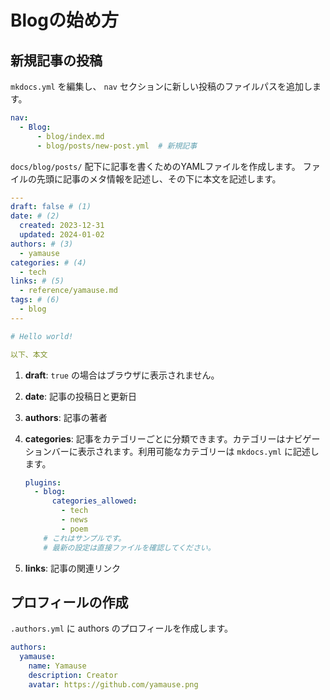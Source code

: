 # Blogの始め方

## 新規記事の投稿

`mkdocs.yml` を編集し、 `nav` セクションに新しい投稿のファイルパスを追加します。

```yaml title="mkdocs.yml"
nav:
  - Blog:
      - blog/index.md
      - blog/posts/new-post.yml  # 新規記事
```

`docs/blog/posts/` 配下に記事を書くためのYAMLファイルを作成します。
ファイルの先頭に記事のメタ情報を記述し、その下に本文を記述します。


```yaml title="docs/blog/posts/new-post.yml"
---
draft: false # (1)
date: # (2)
  created: 2023-12-31
  updated: 2024-01-02
authors: # (3)
  - yamause
categories: # (4)
  - tech
links: # (5)
  - reference/yamause.md
tags: # (6)
  - blog
---

# Hello world!

以下、本文

```

1. __draft__: `true` の場合はブラウザに表示されません。
2. __date__: 記事の投稿日と更新日
3. __authors__: 記事の著者
4. __categories__: 記事をカテゴリーごとに分類できます。カテゴリーはナビゲーションバーに表示されます。利用可能なカテゴリーは `mkdocs.yml` に記述します。

    ```yaml title="mkdocs.yml"
    plugins:
      - blog:
          categories_allowed:
            - tech
            - news
            - poem
        # これはサンプルです。
        # 最新の設定は直接ファイルを確認してください。
    ```
5. __links__: 記事の関連リンク

## プロフィールの作成

`.authors.yml` に authors のプロフィールを作成します。

```yaml title="docs/blog/.authors.yml"
authors:
  yamause:
    name: Yamause
    description: Creator
    avatar: https://github.com/yamause.png
```
